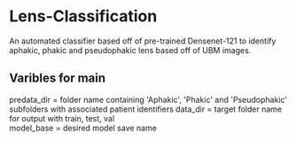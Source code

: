 # Lens-Classification
An automated classifier based off of pre-trained Densenet-121 to identify aphakic, phakic and pseudophakic lens based off of UBM images.

Varibles for main
--------
predata_dir = folder name containing 'Aphakic', 'Phakic' and 'Pseudophakic' subfolders with associated patient identifiers
data_dir = target folder name for output with train, test, val  
model_base = desired model save name 
